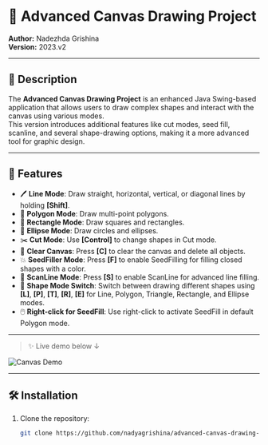 # 🎨 Advanced Canvas Drawing Project

**Author:** Nadezhda Grishina  
**Version:** 2023.v2

---

## 🧩 Description

The **Advanced Canvas Drawing Project** is an enhanced Java Swing-based application that allows users to draw complex shapes and interact with the canvas using various modes.  
This version introduces additional features like cut modes, seed fill, scanline, and several shape-drawing options, making it a more advanced tool for graphic design.

---

## 🚀 Features

- 🖊️ **Line Mode**: Draw straight, horizontal, vertical, or diagonal lines by holding **[Shift]**.
- 🔺 **Polygon Mode**: Draw multi-point polygons.
- 🔳 **Rectangle Mode**: Draw squares and rectangles.
- 🔵 **Ellipse Mode**: Draw circles and ellipses.
- ✂️ **Cut Mode**: Use **[Control]** to change shapes in Cut mode.
- 🧹 **Clear Canvas**: Press **[C]** to clear the canvas and delete all objects.
- 💥 **SeedFiller Mode**: Press **[F]** to enable SeedFilling for filling closed shapes with a color.
- 📏 **ScanLine Mode**: Press **[S]** to enable ScanLine for advanced line filling.
- 🔄 **Shape Mode Switch**: Switch between drawing different shapes using **[L]**, **[P]**, **[T]**, **[R]**, **[E]** for Line, Polygon, Triangle, Rectangle, and Ellipse modes.
- 🖱️ **Right-click for SeedFill**: Use right-click to activate SeedFill in default Polygon mode.

---

> ✨ Live demo below ↓

![Canvas Demo](demo.gif)

---

## 🛠️ Installation

1. Clone the repository:
   ```bash
   git clone https://github.com/nadyagrishina/advanced-canvas-drawing-project.git
